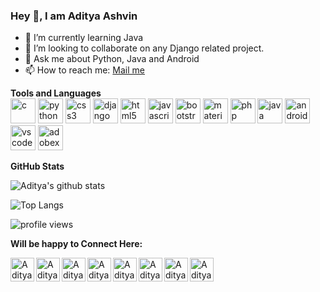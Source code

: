 ### Hey 👋, I am Aditya Ashvin

- 🌱 I’m currently learning Java
- 👯 I’m looking to collaborate on any Django related project.
- 💬 Ask me about Python, Java and Android
- 📫 How to reach me: [Mail me](mailto:adityaashvin2@gmail.com)

**Tools and Languages**
<br>
<img src="https://img.icons8.com/color/96/000000/c-programming.png" alt="c" width="40" height="40"/>
<img src="https://img.icons8.com/color/96/000000/python.png" alt="python" width="40" height="40"/> 
<img src="https://img.icons8.com/color/96/000000/css3.png" alt="css3" width="40" height="40"/> 
<img src="https://img.icons8.com/color/96/000000/django.png" alt="django" width="40" height="40"/> 
<img src="https://img.icons8.com/nolan/96/html-5.png" alt="html5" width="40" height="40"/> 
<img src="https://img.icons8.com/color/96/000000/javascript.png" alt="javascript" width="40" height="40"/> 
<img src="https://img.icons8.com/color/96/000000/bootstrap.png" alt="bootstrap" width="40" height="40"/>
<img src="https://raw.githubusercontent.com/prplx/svg-logos/5585531d45d294869c4eaab4d7cf2e9c167710a9/svg/materialize.svg" alt="materialize" width="40" height="40"/>
<img src="https://img.icons8.com/officel/96/000000/php-logo.png" alt="php" width="40" height="40"/>
<img src="https://img.icons8.com/color/96/000000/java-coffee-cup-logo.png"  alt="java" width="40" height="40"/>
<img src="https://img.icons8.com/color/96/000000/android-os.png" alt="android" width="40" height="40"/>
<img src="https://img.icons8.com/fluent/96/000000/visual-studio-2019.png" alt="vscode" width="40" height="40"/>
<img src="https://img.icons8.com/color/96/000000/adobe-xd.png" alt="adobexd" width="40" height="40"/>
<br>

**GitHub Stats**

![Aditya's github stats](https://github-readme-stats.vercel.app/api?username=AdityaAshvin&count_private=true&show_icons=true&hide=contribs,issues&theme=chartreuse-dark)

![Top Langs](https://github-readme-stats.vercel.app/api/top-langs/?username=AdityaAshvin&layout=compact)

![profile views](https://komarev.com/ghpvc/?username=AdityaAshvin&color=brightgreen&style=flat-square)

**Will be happy to Connect Here:**

<a href="https://www.linkedin.com/in/aditya-ashvin-a52438197/">
  <img align="left" alt="Aditya Ashvin's Linkdein" width="38px" src="https://img.icons8.com/color/96/000000/linkedin.png" />
</a>
<a href="https://t.me/aditya_ashvin16">
  <img align="left" alt="Aditya Ashvin's Telegram" width="38px" src="https://img.icons8.com/fluent/96/000000/telegram-app.png" />
</a>
<a href="https://www.instagram.com/aditya.ashvin/">
  <img align="left" alt="Aditya Ashvin's Instagram" width="38px" src="https://img.icons8.com/fluent/96/000000/instagram-new.png" />
</a>
<a href="https://adityaashvin.github.io/">
  <img align="left" alt="Aditya Ashvin's website" width="38px" src="https://img.icons8.com/dusk/96/000000/domain.png" />
</a>
<a href="https://www.facebook.com/aditya.ashvin.1">
  <img align="left" alt="Aditya Ashvin's Facebook" width="38px" src="https://img.icons8.com/fluent/96/000000/facebook-new.png" />
</a>
<a href="mailto:adityaashvin2@gmail.com">
  <img align="left" alt="Aditya Ashvin's Gmail" width="38px" src="https://img.icons8.com/color/96/000000/gmail.png" />
</a>
<a href="https://twitter.com/AshvinAditya">
  <img align="left" alt="Aditya Ashvin's Twitter" width="38px" src="https://img.icons8.com/color/96/000000/twitter.png" />
</a>
<a href="https://www.hackerrank.com/AdityaAshvin?hr_r=1">
  <img align="left" alt="Aditya Ashvin's Hackerrank" width="38px" src="https://img.icons8.com/windows/96/000000/hackerrank.png" />
</a>


